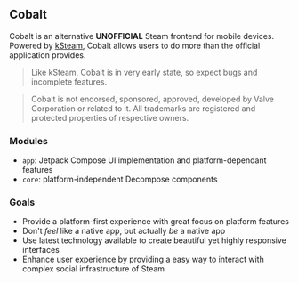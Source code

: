 Cobalt
---

Cobalt is an alternative **UNOFFICIAL** Steam frontend for mobile devices. Powered by [kSteam](https://github.com/iTaysonLab/kSteam), Cobalt allows users to do more than the official application provides.

> Like kSteam, Cobalt is in very early state, so expect bugs and incomplete features. 

> Cobalt is not endorsed, sponsored, approved, developed by Valve Corporation or related to it. All trademarks are registered and protected properties of respective owners.

### Modules
- `app`: Jetpack Compose UI implementation and platform-dependant features
- `core`: platform-independent Decompose components

### Goals
- Provide a platform-first experience with great focus on platform features
- Don't _feel_ like a native app, but actually _be_ a native app
- Use latest technology available to create beautiful yet highly responsive interfaces
- Enhance user experience by providing a easy way to interact with complex social infrastructure of Steam